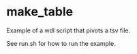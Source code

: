 # make_table
Example of a wdl script that pivots a tsv file.

See run.sh for how to run the example.

